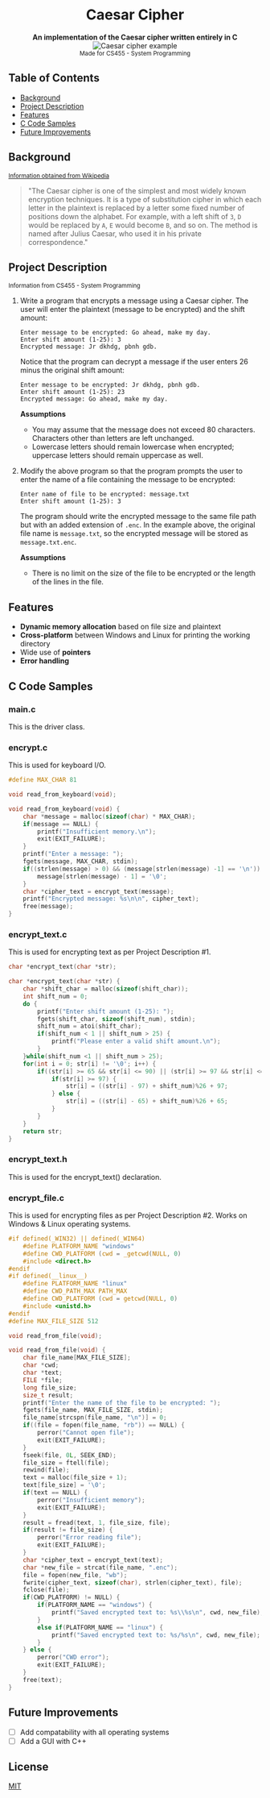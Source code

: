 <div align="center">
  <h1>Caesar Cipher</h1>
</div>

<div align="center">
  <strong>An implementation of the Caesar cipher written entirely in C</strong>
</div>  

<div align="center">
  <img src="https://cdncontribute.geeksforgeeks.org/wp-content/uploads/ceaserCipher.png" alt="Caesar cipher example">
</div>
  
<div align="center">  
  <sub>Made for CS455 - System Programming</sub>
</div>

## Table of Contents
- [Background](#background)
- [Project Description](#project-description)
- [Features](#features)
- [C Code Samples](#c-code-samples)
- [Future Improvements](#future-improvements)

## Background
  <sub><a href="https://en.wikipedia.org/wiki/Caesar_cipher" target="_blank">Information obtained from Wikipedia</a></sub>
  >"The Caesar cipher is one of the simplest and most widely known encryption techniques. It is a type of substitution cipher in which each letter in the plaintext is replaced by a letter some fixed number of positions down the alphabet. For example, with a left shift of `3`, `D` would be replaced by `A`, `E` would become `B`, and so on. The method is named after Julius Caesar, who used it in his private correspondence."
  
## Project Description
<sub>Information from CS455 - System Programming</sub>
1. Write a program that encrypts a message using a Caesar cipher. The user will enter the plaintext (message to be encrypted) and the shift amount:

    ```
    Enter message to be encrypted: Go ahead, make my day.
    Enter shift amount (1-25): 3
    Encrypted message: Jr dkhdg, pbnh gdb.
    ```
      
	Notice that the program can decrypt a message if the user enters 26 minus the original shift amount:

	  ```
	  Enter message to be encrypted: Jr dkhdg, pbnh gdb.
	  Enter shift amount (1-25): 23
	  Encrypted message: Go ahead, make my day.
	  ```
      
   **Assumptions**
   - You may assume that the message does not exceed 80 characters. Characters other than letters are left unchanged. 
   - Lowercase letters should remain lowercase when encrypted; uppercase letters should remain uppercase as well.
  
2. Modify the above program so that the program prompts the user to enter the name of a file containing the message to be encrypted:
  
    ```
    Enter name of file to be encrypted: message.txt
    Enter shift amount (1-25): 3
    ```
  
  	The program should write the encrypted message to the same file path but with an added extension of `.enc`. In the example above, the original file name is `message.txt`, so the encrypted message will be stored as `message.txt.enc`.  
      
   **Assumptions**
   - There is no limit on the size of the file to be encrypted or the length of the lines in the file. 

## Features
- **Dynamic memory allocation** based on file size and plaintext
- **Cross-platform** between Windows and Linux for printing the working directory
- Wide use of **pointers**
- **Error handling**

## C Code Samples

### main.c
This is the driver class.

### encrypt.c
This is used for keyboard I/O.
```c
#define MAX_CHAR 81

void read_from_keyboard(void);

void read_from_keyboard(void) {
    char *message = malloc(sizeof(char) * MAX_CHAR);
    if(message == NULL) {
        printf("Insufficient memory.\n");
        exit(EXIT_FAILURE);
    }
    printf("Enter a message: ");
    fgets(message, MAX_CHAR, stdin);
    if((strlen(message) > 0) && (message[strlen(message) -1] == '\n')) {
        message[strlen(message) - 1] = '\0';
    }
    char *cipher_text = encrypt_text(message);
    printf("Encrypted message: %s\n\n", cipher_text);
    free(message);
}
```

### encrypt_text.c
This is used for encrypting text as per Project Description #1.
```c
char *encrypt_text(char *str);

char *encrypt_text(char *str) {
    char *shift_char = malloc(sizeof(shift_char));
    int shift_num = 0;
    do {
        printf("Enter shift amount (1-25): ");
        fgets(shift_char, sizeof(shift_num), stdin);
        shift_num = atoi(shift_char);
        if(shift_num < 1 || shift_num > 25) {
            printf("Please enter a valid shift amount.\n");
        }
    }while(shift_num <1 || shift_num > 25);
    for(int i = 0; str[i] != '\0'; i++) {
        if((str[i] >= 65 && str[i] <= 90) || (str[i] >= 97 && str[i] <= 122)) {
            if(str[i] >= 97) {
                str[i] = ((str[i] - 97) + shift_num)%26 + 97;
            } else {
                str[i] = ((str[i] - 65) + shift_num)%26 + 65;
            }
        }
    }
    return str;
}
```

### encrypt_text.h
This is used for the encrypt_text() declaration.

### encrypt_file.c
This is used for encrypting files as per Project Description #2. Works on Windows & Linux operating systems.
```c
#if defined(_WIN32) || defined(_WIN64)
    #define PLATFORM_NAME "windows"
    #define CWD_PLATFORM (cwd = _getcwd(NULL, 0)
    #include <direct.h>
#endif
#if defined(__linux__)
    #define PLATFORM_NAME "linux"
    #define CWD_PATH_MAX PATH_MAX
    #define CWD_PLATFORM (cwd = getcwd(NULL, 0)
    #include <unistd.h>
#endif
#define MAX_FILE_SIZE 512

void read_from_file(void);

void read_from_file(void) {
    char file_name[MAX_FILE_SIZE];
    char *cwd;
    char *text;
    FILE *file;
    long file_size;
    size_t result;
    printf("Enter the name of the file to be encrypted: ");
    fgets(file_name, MAX_FILE_SIZE, stdin);
    file_name[strcspn(file_name, "\n")] = 0;
    if((file = fopen(file_name, "rb")) == NULL) {
        perror("Cannot open file");
        exit(EXIT_FAILURE);
    }
    fseek(file, 0L, SEEK_END);
    file_size = ftell(file);
    rewind(file);
    text = malloc(file_size + 1);
    text[file_size] = '\0';
    if(text == NULL) {
        perror("Insufficient memory");
        exit(EXIT_FAILURE);
    }
    result = fread(text, 1, file_size, file);
    if(result != file_size) {
        perror("Error reading file");
        exit(EXIT_FAILURE);
    }
    char *cipher_text = encrypt_text(text);
    char *new_file = strcat(file_name, ".enc");
    file = fopen(new_file, "wb");
    fwrite(cipher_text, sizeof(char), strlen(cipher_text), file);
    fclose(file);
    if(CWD_PLATFORM) != NULL) {
        if(PLATFORM_NAME == "windows") {
            printf("Saved encrypted text to: %s\\%s\n", cwd, new_file);
        }
        else if(PLATFORM_NAME == "linux") {
            printf("Saved encrypted text to: %s/%s\n", cwd, new_file);
        }
    } else {
        perror("CWD error");
        exit(EXIT_FAILURE);
    }
    free(text);
}
```

## Future Improvements
- [ ] Add compatability with all operating systems
- [ ] Add a GUI with C++

## License
[MIT](https://tldrlegal.com/license/mit-license)
    

